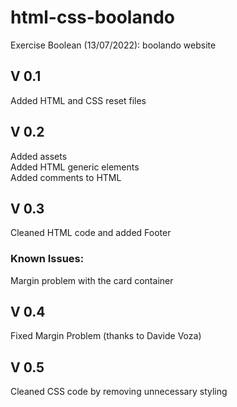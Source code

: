# html-css-boolando

Exercise Boolean (13/07/2022): boolando website

## V 0.1

Added HTML and CSS reset files 

## V 0.2

Added assets  
Added HTML generic elements  
Added comments to HTML

## V 0.3

Cleaned HTML code and added Footer

### Known Issues: 

Margin problem with the card container

## V 0.4

Fixed Margin Problem (thanks to Davide Voza)

## V 0.5

Cleaned CSS code by removing unnecessary styling


